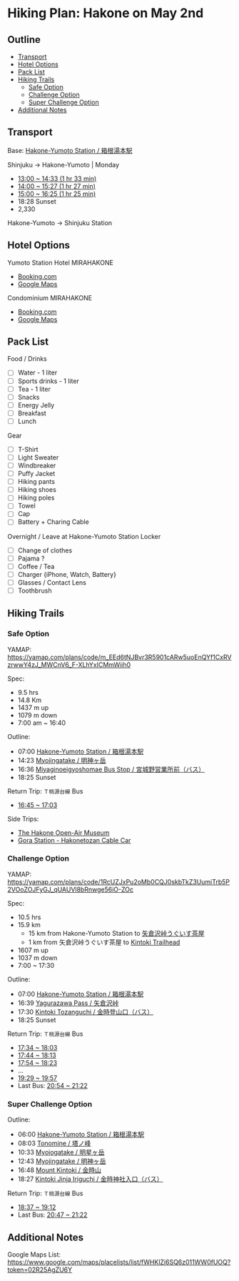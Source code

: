 # Hiking Plan: Hakone on May 2nd

## Outline<!-- omit in toc -->
<!-- markdownlint-disable MD007 -->
* [Transport](#transport)
* [Hotel Options](#hotel-options)
* [Pack List](#pack-list)
* [Hiking Trails](#hiking-trails)
  * [Safe Option](#safe-option)
  * [Challenge Option](#challenge-option)
  * [Super Challenge Option](#super-challenge-option)
* [Additional Notes](#additional-notes)
<!-- markdownlint-disable MD036 -->

## Transport

Base: [Hakone-Yumoto Station / 箱根湯本駅](https://goo.gl/maps/wAun3N749aWKDFf19)

Shinjuku -> Hakone-Yumoto | Monday
* [13:00 ~ 14:33 (1 hr 33 min)](https://goo.gl/maps/7UDx4njKR8jv1BpGA)
* [14:00 ~ 15:27 (1 hr 27 min)](https://goo.gl/maps/uxS3MxbZjwCWMtWf8)
* [15:00 ~ 16:25 (1 hr 25 min)](https://goo.gl/maps/6ugJVtXmLYt559hX8)
* 18:28 Sunset
* 2,330

Hakone-Yumoto -> Shinjuku Station

## Hotel Options

Yumoto Station Hotel MIRAHAKONE
* [Booking.com](http://www.booking.com/Share-SQpnje)
* [Google Maps](https://goo.gl/maps/TyJLxgnjmozHUdkD9)

Condominium MIRAHAKONE
* [Booking.com](http://www.booking.com/Share-iD9TVl)
* [Google Maps](https://goo.gl/maps/QH3oyVtanEKAr4GW9)

## Pack List

Food / Drinks
* [ ] Water - 1 liter
* [ ] Sports drinks - 1 liter
* [ ] Tea - 1 liter
* [ ] Snacks
* [ ] Energy Jelly
* [ ] Breakfast
* [ ] Lunch

Gear
* [ ] T-Shirt
* [ ] Light Sweater
* [ ] Windbreaker
* [ ] Puffy Jacket
* [ ] Hiking pants
* [ ] Hiking shoes
* [ ] Hiking poles
* [ ] Towel
* [ ] Cap
* [ ] Battery + Charing Cable

Overnight / Leave at Hakone-Yumoto Station Locker
* [ ] Change of clothes
* [ ] Pajama ?
* [ ] Coffee / Tea
* [ ] Charger {iPhone, Watch, Battery}
* [ ] Glasses / Contact Lens
* [ ] Toothbrush

## Hiking Trails

### Safe Option

YAMAP:  
<https://yamap.com/plans/code/m_EEd6tNJBvr3R5901cARw5uoEnQYf1CxRVzrwwY4zJ_MWCnV6_F-XLhYxICMmWiih0>

Spec:
* 9.5 hrs
* 14.8 Km
* 1437 m up
* 1079 m down
* 7:00 am ~ 16:40

Outline:
* 07:00 [Hakone-Yumoto Station / 箱根湯本駅](https://goo.gl/maps/XChVUZNqf8ePKsVk7)
* 14:23 [Myojingatake / 明神ヶ岳](https://goo.gl/maps/StuUmeWRt5Pqb1KX8)
* 16:36 [Miyaginoeigyoshomae Bus Stop / 宮城野営業所前（バス）](https://goo.gl/maps/o6KuhGUqnLNYB1za9)
* 18:25 Sunset

Return Trip: `Ｔ桃源台線` Bus
* [16:45 ~ 17:03](https://goo.gl/maps/KTaPey657Zyp5fXC6)

Side Trips:
* [The Hakone Open-Air Museum](https://goo.gl/maps/97qj2Mz1CTC8mggf6)
* [Gora Station - Hakonetozan Cable Car](https://goo.gl/maps/HQxbtSMoCtrS34Ah9)

### Challenge Option

YAMAP:  
<https://yamap.com/plans/code/1RcUZJxPu2oMb0CQJ0skbTkZ3UumiTrb5P2VOoZOJFyGJ_qUAUVl8bRnwge56iO-ZOc>

Spec:
* 10.5 hrs
* 15.9 km
  * 15 km from Hakone-Yumoto Station to [矢倉沢峠うぐいす茶屋](https://goo.gl/maps/ZyBWV3eqoUbUYB1NA)
  * 1 km from 矢倉沢峠うぐいす茶屋 to [Kintoki Trailhead](https://goo.gl/maps/w7cApkBhLUYPdJqb6)
* 1607 m up
* 1037 m down
* 7:00 ~ 17:30

Outline:
* 07:00 [Hakone-Yumoto Station / 箱根湯本駅](https://goo.gl/maps/XChVUZNqf8ePKsVk7)
* 16:39 [Yagurazawa Pass / 矢倉沢峠](https://goo.gl/maps/v3WxMdj9yymAza3B7)
* 17:30 [Kintoki Tozanguchi / 金時登山口（バス）](https://goo.gl/maps/KBKL32DvbTQVz12h8)
* 18:25 Sunset

Return Trip: `Ｔ桃源台線` Bus
* [17:34 ~ 18:03](https://goo.gl/maps/si6iAret8afDGYYK9)
* [17:44 ~ 18:13](https://goo.gl/maps/dJbmyMSeU4bTQmSR8)
* [17:54 ~ 18:23](https://goo.gl/maps/6H3ZQSBBEhiBnHq69)
* ...
* [19:29 ~ 19:57](https://goo.gl/maps/Vmr8EjBCcLG1g1LQ7)
* Last Bus: [20:54 ~ 21:22](https://goo.gl/maps/44DcMjzgfkiWyGVz5)

### Super Challenge Option

Outline:
* 06:00 [Hakone-Yumoto Station / 箱根湯本駅](https://goo.gl/maps/XChVUZNqf8ePKsVk7)
* 08:03 [Tonomine / 塔ノ峰](https://goo.gl/maps/LrZHL2Kfop4Q7m5E9)
* 10:33 [Myojogatake / 明星ヶ岳](https://goo.gl/maps/nbcAHTjYLjfdjyHQ7)
* 12:43 [Myojingatake / 明神ヶ岳](https://goo.gl/maps/StuUmeWRt5Pqb1KX8)
* 16:48 [Mount Kintoki / 金時山](https://goo.gl/maps/3nnNyDSKaJogaDxRA)
* 18:27 [Kintoki Jinja Iriguchi / 金時神社入口（バス）](https://goo.gl/maps/pVut9RZBMkKProoy5)

Return Trip: `Ｔ桃源台線` Bus
* [18:37 ~ 19:12](https://goo.gl/maps/UCTZ6SLhTdp4qB6v8)
* Last Bus: [20:47 ~ 21:22](https://goo.gl/maps/C42gBKhh8qVL2bTm9)

## Additional Notes

Google Maps List: <https://www.google.com/maps/placelists/list/fWHKlZi6SQ6z011WW0fUOQ?token=02R25AgZU6Y>
